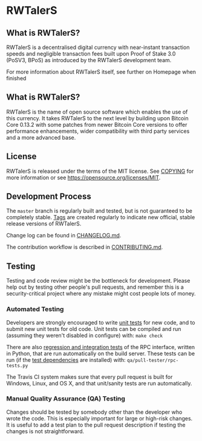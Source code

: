 RWTalerS
=====================================



What is RWTalerS?
----------------

RWTalerS is a decentralised digital currency with near-instant transaction speeds and negligible transaction fees built upon Proof of Stake 3.0 (PoSV3, BPoS) as
introduced by the RWTalerS development team.

For more information about RWTalerS itself, see further on Homepage when finished

What is RWTalerS?
----------------

RWTalerS is the name of open source software which enables the use of this currency. It takes RWTalerS to the next level by building upon
Bitcoin Core 0.13.2 with some patches from newer Bitcoin Core versions to offer performance enhancements, wider compatibility with third party services and a more advanced base.

License
-------

RWTalerS is released under the terms of the MIT license. See [COPYING](COPYING) for more
information or see https://opensource.org/licenses/MIT.

Development Process
-------------------

The `master` branch is regularly built and tested, but is not guaranteed to be
completely stable. [Tags](https://github.com/RWTalerS/RWTalerS/tags) are created
regularly to indicate new official, stable release versions of RWTalerS.

Change log can be found in [CHANGELOG.md](CHANGELOG.md).

The contribution workflow is described in [CONTRIBUTING.md](CONTRIBUTING.md).


Testing
-------

Testing and code review might be the bottleneck for development. Please help out by testing
other people's pull requests, and remember this is a security-critical project where any mistake might cost people
lots of money.

### Automated Testing

Developers are strongly encouraged to write [unit tests](/doc/unit-tests.md) for new code, and to
submit new unit tests for old code. Unit tests can be compiled and run
(assuming they weren't disabled in configure) with: `make check`

There are also [regression and integration tests](/qa) of the RPC interface, written
in Python, that are run automatically on the build server.
These tests can be run (if the [test dependencies](/qa) are installed) with: `qa/pull-tester/rpc-tests.py`

The Travis CI system makes sure that every pull request is built for Windows, Linux, and OS X, and that unit/sanity tests are run automatically.

### Manual Quality Assurance (QA) Testing

Changes should be tested by somebody other than the developer who wrote the
code. This is especially important for large or high-risk changes. It is useful
to add a test plan to the pull request description if testing the changes is
not straightforward.
